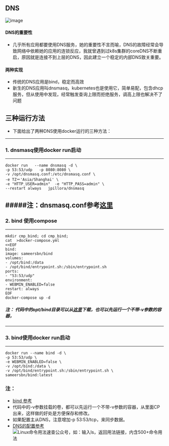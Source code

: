 ## **DNS**
![image](http://upload-images.jianshu.io/upload_images/12123313-87c29ce2cdaa8c70?imageMogr2/auto-orient/strip%7CimageView2/2/w/1240)
#### **DNS的重要性**
- 几乎所有应用都要使用DNS服务，她的重要性不言而喻，DNS的故障经常会导致网络中依赖她的应用的连锁反应，我就曾遇到过k8s集群的coreDNS不断重启，原因就是连接不到上层的DNS，因此建立一个稳定的内部DNS致关重要。
#### **两种实现**
* 传统的DNS应用是bind，稳定而高效
* 新生的DNS应用叫dnsmasq，kubernetes也是使用它，简单易配，包含dhcp服务，但从使用中发现，经常触发查询上限而拒绝服务，调高上限也解决不了问题
## **三种运行方法**
- 下面给出了两种DNS使用docker运行的三种方法：
---
### 1.  dnsmasq使用docker run启动
---
```
docker run   --name dnsmasq -d \
-p 53:53/udp   -p 8080:8080 \
-v /opt/dnsmasq.conf:/etc/dnsmasq.conf \
-e TZ＝'Asia/Shanghai' \
-e "HTTP_USER=admin"  -e "HTTP_PASS=admin" \
--restart always   jpillora/dnsmasq
```
#####注：dnsmasq.conf参考[这里](https://wiki.archlinux.org/index.php/Dnsmasq_(%E7%AE%80%E4%BD%93%E4%B8%AD%E6%96%87))
---
### 2.  bind 使用compose
---
```
mkdir cmp_bind; cd cmp_bind; 
cat  >docker-compose.yml
<<EOF
bind:
image: sameersbn/bind
volumes:
- /opt/bind:/data
- /opt/bind/entrypoint.sh:/sbin/entrypoint.sh
ports:
- "53:53/udp"
environment:
- WEBMIN_ENABLED=false
restart: always
EOF
docker-compose up -d
```
##### 注： 代码中的opt/bind目录可以从[这里](https://github.com/Thomas-YangHT/docker-compose/tree/master/bind)下载，也可以先运行一个不带-v参数的容器，
---
### 3. bind使用docker run启动
---
```
docker run --name bind -d \
-p 53:53/udp \
-e WEBMIN_ENABLED=false \
-v /opt/bind:/data \
-v /opt/bind/entrypoint.sh:/sbin/entrypoint.sh \
sameersbn/bind:latest
```

### **注：** 
- [bind 参考
](https://hub.docker.com/r/sameersbn/bind/)
- 代码中的-v参数挂载的卷，都可以先运行一个不带-v参数的容器，从里面CP出来，这样做的好处是方便保存和修改。
- 如果配置主从DNS，注意增加-p 53:53/tcp，来同步数据。
- [DNS的配置参考](https://thomas-yanght.github.io/appsrv/dns.html)
![Linux命令用法速查公众号，如：输入ls，返回用法链接，内含500+命令用法](http://upload-images.jianshu.io/upload_images/12123313-cb461a3e8c2135b2?imageMogr2/auto-orient/strip%7CimageView2/2/w/1240)